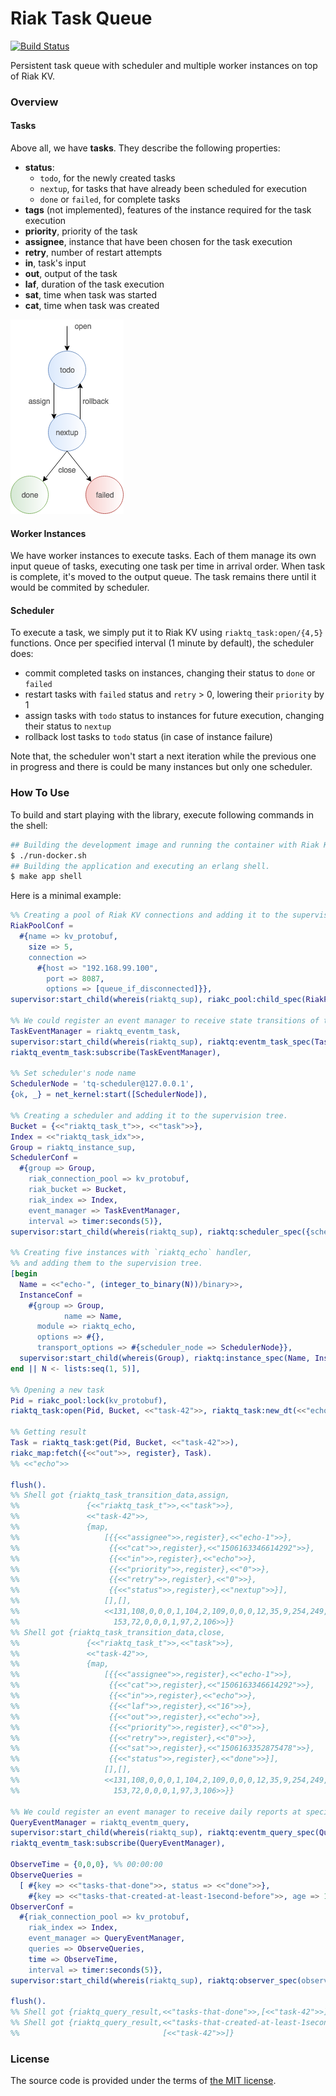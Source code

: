 # Riak Task Queue

[![Build Status][travis-img]][travis]

Persistent task queue with scheduler and multiple worker instances on top of Riak KV.



### Overview

#### Tasks

Above all, we have **tasks**. They describe the following properties:
- **status**:
	- `todo`, for the newly created tasks
	- `nextup`, for tasks that have already been scheduled for execution
	- `done` or `failed`, for complete tasks
- **tags** (not implemented), features of the instance required for the task execution
- **priority**, priority of the task
- **assignee**, instance that have been chosen for the task execution
- **retry**, number of restart attempts
- **in**, task's input
- **out**, output of the task
- **laf**, duration of the task execution
- **sat**, time when task was started
- **cat**, time when task was created

![task-status][riak-task-queue-task-status-img]

#### Worker Instances

We have worker instances to execute tasks.
Each of them manage its own input queue of tasks, executing one task per time in arrival order.
When task is complete, it's moved to the output queue. The task remains there until it would be commited by scheduler.

#### Scheduler

To execute a task, we simply put it to Riak KV using `riaktq_task:open/{4,5}` functions.
Once per specified interval (1 minute by default), the scheduler does:
- commit completed tasks on instances, changing their status to `done` or `failed`
- restart tasks with `failed` status and `retry` > 0, lowering their `priority` by 1
- assign tasks with `todo` status to instances for future execution, changing their status to `nextup`
- rollback lost tasks to `todo` status (in case of instance failure)

Note that, the scheduler won't start a next iteration while the previous one in progress
and there is could be many instances but only one scheduler.



### How To Use

To build and start playing with the library, execute following commands in the shell:

```bash
## Building the development image and running the container with Riak KV within it.
$ ./run-docker.sh
## Building the application and executing an erlang shell.
$ make app shell
```

Here is a minimal example:

```erlang
%% Creating a pool of Riak KV connections and adding it to the supervision tree.
RiakPoolConf =
  #{name => kv_protobuf,
    size => 5,
    connection =>
      #{host => "192.168.99.100",
        port => 8087,
        options => [queue_if_disconnected]}},
supervisor:start_child(whereis(riaktq_sup), riakc_pool:child_spec(RiakPoolConf)),

%% We could register an event manager to receive state transitions of tasks.
TaskEventManager = riaktq_eventm_task,
supervisor:start_child(whereis(riaktq_sup), riaktq:eventm_task_spec(TaskEventManager)),
riaktq_eventm_task:subscribe(TaskEventManager),

%% Set scheduler's node name
SchedulerNode = 'tq-scheduler@127.0.0.1',
{ok, _} = net_kernel:start([SchedulerNode]),

%% Creating a scheduler and adding it to the supervision tree.
Bucket = {<<"riaktq_task_t">>, <<"task">>},
Index = <<"riaktq_task_idx">>,
Group = riaktq_instance_sup,
SchedulerConf =
  #{group => Group,
    riak_connection_pool => kv_protobuf,
    riak_bucket => Bucket,
    riak_index => Index,
    event_manager => TaskEventManager,
    interval => timer:seconds(5)},
supervisor:start_child(whereis(riaktq_sup), riaktq:scheduler_spec({scheduler, Group}, SchedulerConf)),

%% Creating five instances with `riaktq_echo` handler,
%% and adding them to the supervision tree.
[begin
  Name = <<"echo-", (integer_to_binary(N))/binary>>,
  InstanceConf =
    #{group => Group,
			name => Name,
      module => riaktq_echo,
      options => #{},
      transport_options => #{scheduler_node => SchedulerNode}},
  supervisor:start_child(whereis(Group), riaktq:instance_spec(Name, InstanceConf))
end || N <- lists:seq(1, 5)],

%% Opening a new task
Pid = riakc_pool:lock(kv_protobuf),
riaktq_task:open(Pid, Bucket, <<"task-42">>, riaktq_task:new_dt(<<"echo">>)).

%% Getting result
Task = riaktq_task:get(Pid, Bucket, <<"task-42">>),
riakc_map:fetch({<<"out">>, register}, Task).
%% <<"echo">>

flush().
%% Shell got {riaktq_task_transition_data,assign,
%%               {<<"riaktq_task_t">>,<<"task">>},
%%               <<"task-42">>,
%%               {map,
%%                   [{{<<"assignee">>,register},<<"echo-1">>},
%%                    {{<<"cat">>,register},<<"1506163346614292">>},
%%                    {{<<"in">>,register},<<"echo">>},
%%                    {{<<"priority">>,register},<<"0">>},
%%                    {{<<"retry">>,register},<<"0">>},
%%                    {{<<"status">>,register},<<"nextup">>}],
%%                   [],[],
%%                   <<131,108,0,0,0,1,104,2,109,0,0,0,12,35,9,254,249,6,117,
%%                     153,72,0,0,0,1,97,2,106>>}}
%% Shell got {riaktq_task_transition_data,close,
%%               {<<"riaktq_task_t">>,<<"task">>},
%%               <<"task-42">>,
%%               {map,
%%                   [{{<<"assignee">>,register},<<"echo-1">>},
%%                    {{<<"cat">>,register},<<"1506163346614292">>},
%%                    {{<<"in">>,register},<<"echo">>},
%%                    {{<<"laf">>,register},<<"16">>},
%%                    {{<<"out">>,register},<<"echo">>},
%%                    {{<<"priority">>,register},<<"0">>},
%%                    {{<<"retry">>,register},<<"0">>},
%%                    {{<<"sat">>,register},<<"1506163352875478">>},
%%                    {{<<"status">>,register},<<"done">>}],
%%                   [],[],
%%                   <<131,108,0,0,0,1,104,2,109,0,0,0,12,35,9,254,249,6,117,
%%                     153,72,0,0,0,1,97,3,106>>}}

%% We could register an event manager to receive daily reports at specified time.
QueryEventManager = riaktq_eventm_query,
supervisor:start_child(whereis(riaktq_sup), riaktq:eventm_query_spec(QueryEventManager)),
riaktq_eventm_task:subscribe(QueryEventManager),

ObserveTime = {0,0,0}, %% 00:00:00
ObserveQueries =
  [ #{key => <<"tasks-that-done">>, status => <<"done">>},
    #{key => <<"tasks-that-created-at-least-1second-before">>, age => 1} ],
ObserverConf =
  #{riak_connection_pool => kv_protobuf,
    riak_index => Index,
    event_manager => QueryEventManager,
    queries => ObserveQueries,
    time => ObserveTime,
    interval => timer:seconds(5)},
supervisor:start_child(whereis(riaktq_sup), riaktq:observer_spec(observer, ObserverConf)).

flush().
%% Shell got {riaktq_query_result,<<"tasks-that-done">>,[<<"task-42">>]}
%% Shell got {riaktq_query_result,<<"tasks-that-created-at-least-1second-before">>,
%%                                [<<"task-42">>]}
```



### License

The source code is provided under the terms of [the MIT license][license].

[license]:http://www.opensource.org/licenses/MIT
[travis]:https://travis-ci.org/manifest/riak-task-queue?branch=master
[travis-img]:https://secure.travis-ci.org/manifest/riak-task-queue.png?branch=master
[riak-task-queue-task-status-img]:misc/task-status.png
